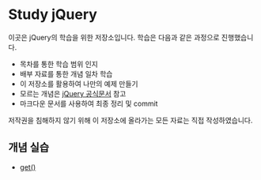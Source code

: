 # Study jQuery

이곳은 jQuery의 학습을 위한 저장소입니다. 학습은 다음과 같은 과정으로 진행했습니다.

- 목차를 통한 학습 범위 인지
- 배부 자료를 통한 개념 일차 학습
- 이 저장소를 활용하여 나만의 예제 만들기
- 모르는 개념은 [jQuery 공식문서](https://api.jquery.com/) 참고
- 마크다운 문서를 사용하여 최종 정리 및 commit

저작권을 침해하지 않기 위해 이 저장소에 올라가는 모든 자료는 직접 작성하였습니다.

## 개념 실습

- [get()](ex1_input박스)